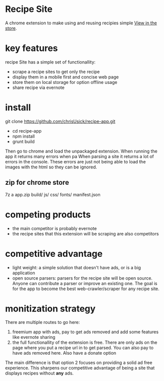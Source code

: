 # Recipe Site
A chrome extension to make using and reusing recipies simple
[View in the store](https://chrome.google.com/webstore/detail/recipe-rappele/beehilhanimicdpnhamfhlkgobngoede).
# key features
recipe Site has a simple set of functionallity:
- scrape a recipe sites to get only the recipe
- display them in a mobile first and concise web page
- store them on local storage for option offline usage
- share recipe via evernote

# install
git clone https://github.com/chrisUsick/recipe-app.git
- cd recipe-app  
- npm install  
- grunt build

Then go to chrome and load the unpackaged extension. 
When running the app it returns many errors when pa
When parsing a site it returns a lot of errors in the console. These errors are just not being able to load the images with the html so they can be ignored.

## zip for chrome store
7z a app.zip build/ js/ css/ fonts/ manifest.json
# competing products
- the main competitor is probably evernote
- the recipe sites that this extension will be scraping are also competitors

# competitive advantage
- light weight: a simple solution that doesn't have ads, or is a big application
- open source parsers: parsers for the recipe site will be open source. Anyone can contribute a parser or improve an existing one. The goal is for the app to become the best web-crawler/scraper for any recipe site.

# monitization strategy
There are multiple routes to go here:
1. freemium app with ads, pay to get ads removed and add some features like evernote sharing
2. the full functionallity of the extension is free. There are only ads on the page where you put a recipe url in to get parsed.  You can also pay to have ads removed here.  Also have a donate option

The main difference is that option 2 focuses on providing a solid ad free experience.  This sharpens our competitive advantage of being a site that displays recipes without **any** ads.  

